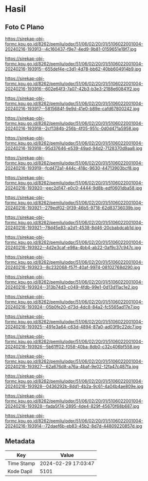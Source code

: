 # Hasil

## Foto C Plano

https://sirekap-obj-formc.kpu.go.id/8262/pemilu/pdpr/51/06/02/20/01/5106022001004-20240216-193913--4c160437-f9e7-4ed9-9b81-0159651e19f7.jpg

https://sirekap-obj-formc.kpu.go.id/8262/pemilu/pdpr/51/06/02/20/01/5106022001004-20240216-193915--655def4e-c3d1-4d78-bb62-40bb604914b9.jpg

https://sirekap-obj-formc.kpu.go.id/8262/pemilu/pdpr/51/06/02/20/01/5106022001004-20240216-193916--602e64f3-7a07-42b3-b3e3-2188e60841f2.jpg

https://sirekap-obj-formc.kpu.go.id/8262/pemilu/pdpr/51/06/02/20/01/5106022001004-20240216-193917--5815684f-9e9d-41e0-b89e-cafd67800242.jpg

https://sirekap-obj-formc.kpu.go.id/8262/pemilu/pdpr/51/06/02/20/01/5106022001004-20240216-193918--2cf1384b-256b-4f05-951c-0d0d471a5958.jpg

https://sirekap-obj-formc.kpu.go.id/8262/pemilu/pdpr/51/06/02/20/01/5106022001004-20240216-193918--95d37646-e539-49ad-94d2-7128370d9aa8.jpg

https://sirekap-obj-formc.kpu.go.id/8262/pemilu/pdpr/51/06/02/20/01/5106022001004-20240216-193919--fcd472a1-444c-418c-9630-44713903bcf8.jpg

https://sirekap-obj-formc.kpu.go.id/8262/pemilu/pdpr/51/06/02/20/01/5106022001004-20240216-193920--eec2d147-e0c0-4444-9d8b-edf0601dba58.jpg

https://sirekap-obj-formc.kpu.go.id/8262/pemilu/pdpr/51/06/02/20/01/5106022001004-20240216-193921--279edf02-0f39-46b5-9718-62d83736039b.jpg

https://sirekap-obj-formc.kpu.go.id/8262/pemilu/pdpr/51/06/02/20/01/5106022001004-20240216-193921--78d45e83-a2d1-4538-8d46-20cbabdcab1d.jpg

https://sirekap-obj-formc.kpu.go.id/8262/pemilu/pdpr/51/06/02/20/01/5106022001004-20240216-193922--4d2e3caf-e98a-4bb4-ab22-0af9c37c947c.jpg

https://sirekap-obj-formc.kpu.go.id/8262/pemilu/pdpr/51/06/02/20/01/5106022001004-20240216-193923--8c232068-f57f-40af-9974-08102768d290.jpg

https://sirekap-obj-formc.kpu.go.id/8262/pemilu/pdpr/51/06/02/20/01/5106022001004-20240216-193924--313b74d3-c049-4fdb-99e1-0d13d11ac1e2.jpg

https://sirekap-obj-formc.kpu.go.id/8262/pemilu/pdpr/51/06/02/20/01/5106022001004-20240216-193924--05b0fe20-d73d-4dc8-84a2-fc5565ad17e7.jpg

https://sirekap-obj-formc.kpu.go.id/8262/pemilu/pdpr/51/06/02/20/01/5106022001004-20240216-193925--491e3a64-c63d-4894-87a0-ad03f9c22dc7.jpg

https://sirekap-obj-formc.kpu.go.id/8262/pemilu/pdpr/51/06/02/20/01/5106022001004-20240216-193926--5b61ff02-f058-40ba-8db0-c32c406bf558.jpg

https://sirekap-obj-formc.kpu.go.id/8262/pemilu/pdpr/51/06/02/20/01/5106022001004-20240216-193927--62a676d8-a76a-4baf-9e02-12fa47c487fa.jpg

https://sirekap-obj-formc.kpu.go.id/8262/pemilu/pdpr/51/06/02/20/01/5106022001004-20240216-193928--0436292b-8dd1-4b2a-9c61-4a04b4ae809e.jpg

https://sirekap-obj-formc.kpu.go.id/8262/pemilu/pdpr/51/06/02/20/01/5106022001004-20240216-193928--fada5f74-2895-4de4-829f-45670f68b687.jpg

https://sirekap-obj-formc.kpu.go.id/8262/pemilu/pdpr/51/06/02/20/01/5106022001004-20240216-193914--72daef6b-eb83-45b2-8d7d-44809220857d.jpg


## Metadata

| Key        | Value               |
| ---------- | ------------------- |
| Time Stamp | 2024-02-29 17:03:47 |
| Kode Dapil | 5101                |



